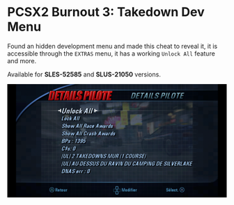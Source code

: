 # PCSX2 Burnout 3: Takedown Dev Menu

Found an hidden development menu and made this cheat to reveal it, it is accessible through the `EXTRAS` menu, it has a working `Unlock All` feature and more.

Available for **SLES-52585** and **SLUS-21050** versions.

![Burnout 3: Takedown Dev Menu](menu.png)
